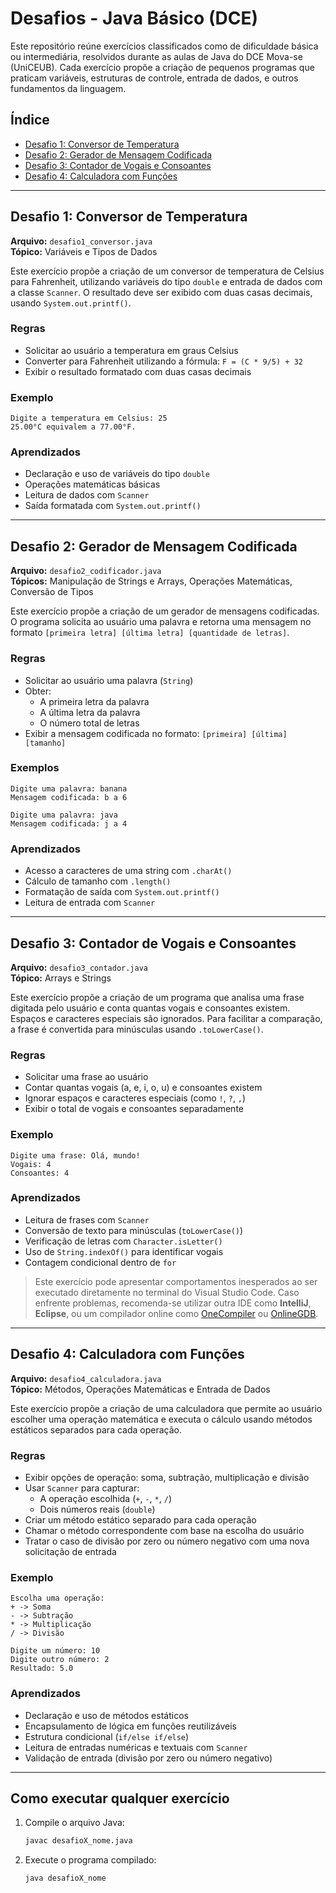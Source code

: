 # Desafios - Java Básico (DCE)

Este repositório reúne exercícios classificados como de dificuldade básica ou intermediária, resolvidos durante as aulas de Java do DCE Mova-se (UniCEUB). Cada exercício propõe a criação de pequenos programas que praticam variáveis, estruturas de controle, entrada de dados, e outros fundamentos da linguagem.

## Índice

* [Desafio 1: Conversor de Temperatura](#desafio-1-conversor-de-temperatura)
* [Desafio 2: Gerador de Mensagem Codificada](#desafio-2-gerador-de-mensagem-codificada)
* [Desafio 3: Contador de Vogais e Consoantes](#desafio-3-contador-de-vogais-e-consoantes)
* [Desafio 4: Calculadora com Funções](#desafio-4-calculadora-com-funções)

---

## Desafio 1: Conversor de Temperatura

**Arquivo:** `desafio1_conversor.java`  
**Tópico:** Variáveis e Tipos de Dados

Este exercício propõe a criação de um conversor de temperatura de Celsius para Fahrenheit, utilizando variáveis do tipo `double` e entrada de dados com a classe `Scanner`. O resultado deve ser exibido com duas casas decimais, usando `System.out.printf()`.

### Regras

* Solicitar ao usuário a temperatura em graus Celsius
* Converter para Fahrenheit utilizando a fórmula:
  `F = (C * 9/5) + 32`
* Exibir o resultado formatado com duas casas decimais

### Exemplo

```plaintext
Digite a temperatura em Celsius: 25
25.00°C equivalem a 77.00°F.
```

### Aprendizados

* Declaração e uso de variáveis do tipo `double`
* Operações matemáticas básicas
* Leitura de dados com `Scanner`
* Saída formatada com `System.out.printf()`

---

## Desafio 2: Gerador de Mensagem Codificada

**Arquivo:** `desafio2_codificador.java`  
**Tópicos:** Manipulação de Strings e Arrays, Operações Matemáticas, Conversão de Tipos

Este exercício propõe a criação de um gerador de mensagens codificadas. O programa solicita ao usuário uma palavra e retorna uma mensagem no formato `[primeira letra] [última letra] [quantidade de letras]`.

### Regras

* Solicitar ao usuário uma palavra (`String`)
* Obter:
  - A primeira letra da palavra
  - A última letra da palavra
  - O número total de letras
* Exibir a mensagem codificada no formato:
  `[primeira] [última] [tamanho]`

### Exemplos

```plaintext
Digite uma palavra: banana
Mensagem codificada: b a 6
```

```plaintext
Digite uma palavra: java
Mensagem codificada: j a 4
```

### Aprendizados

* Acesso a caracteres de uma string com `.charAt()`
* Cálculo de tamanho com `.length()`
* Formatação de saída com `System.out.printf()`
* Leitura de entrada com `Scanner`

---

## Desafio 3: Contador de Vogais e Consoantes

**Arquivo:** `desafio3_contador.java`  
**Tópico:** Arrays e Strings

Este exercício propõe a criação de um programa que analisa uma frase digitada pelo usuário e conta quantas vogais e consoantes existem. Espaços e caracteres especiais são ignorados. Para facilitar a comparação, a frase é convertida para minúsculas usando `.toLowerCase()`.

### Regras

- Solicitar uma frase ao usuário
- Contar quantas vogais (a, e, i, o, u) e consoantes existem
- Ignorar espaços e caracteres especiais (como `!`, `?`, `,`)
- Exibir o total de vogais e consoantes separadamente

### Exemplo

```plaintext
Digite uma frase: Olá, mundo!
Vogais: 4
Consoantes: 4
```

### Aprendizados

- Leitura de frases com `Scanner`
- Conversão de texto para minúsculas (`toLowerCase()`)
- Verificação de letras com `Character.isLetter()`
- Uso de `String.indexOf()` para identificar vogais
- Contagem condicional dentro de `for`

> Este exercício pode apresentar comportamentos inesperados ao ser executado diretamente no terminal do Visual Studio Code.
> Caso enfrente problemas, recomenda-se utilizar outra IDE como **IntelliJ**, **Eclipse**, ou um compilador online como [OneCompiler](https://onecompiler.com/java) ou [OnlineGDB](https://www.onlinegdb.com/online_java_compiler).

---

## Desafio 4: Calculadora com Funções

**Arquivo:** `desafio4_calculadora.java`  
**Tópico:** Métodos, Operações Matemáticas e Entrada de Dados

Este exercício propõe a criação de uma calculadora que permite ao usuário escolher uma operação matemática e executa o cálculo usando métodos estáticos separados para cada operação.

### Regras

- Exibir opções de operação: soma, subtração, multiplicação e divisão
- Usar `Scanner` para capturar:
  - A operação escolhida (`+`, `-`, `*`, `/`)
  - Dois números reais (`double`)
- Criar um método estático separado para cada operação
- Chamar o método correspondente com base na escolha do usuário
- Tratar o caso de divisão por zero ou número negativo com uma nova solicitação de entrada

### Exemplo

```plaintext
Escolha uma operação:
+ -> Soma
- -> Subtração
* -> Multiplicação
/ -> Divisão

Digite um número: 10
Digite outro número: 2
Resultado: 5.0
```

### Aprendizados

- Declaração e uso de métodos estáticos
- Encapsulamento de lógica em funções reutilizáveis
- Estrutura condicional (`if/else if/else`)
- Leitura de entradas numéricas e textuais com `Scanner`
- Validação de entrada (divisão por zero ou número negativo)

---

## Como executar qualquer exercício

1. Compile o arquivo Java:

   ```bash
   javac desafioX_nome.java
   ```

2. Execute o programa compilado:

   ```bash
   java desafioX_nome
   ```
